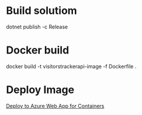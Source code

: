 
# Build solutiom
dotnet publish -c Release

# Docker build
docker build -t visitorstrackerapi-image -f Dockerfile .

# Deploy Image
[Deploy to Azure Web App for Containers](https://docs.microsoft.com/en-us/azure/devops/pipelines/apps/cd/deploy-docker-webapp?view=azure-devops&tabs=java)
